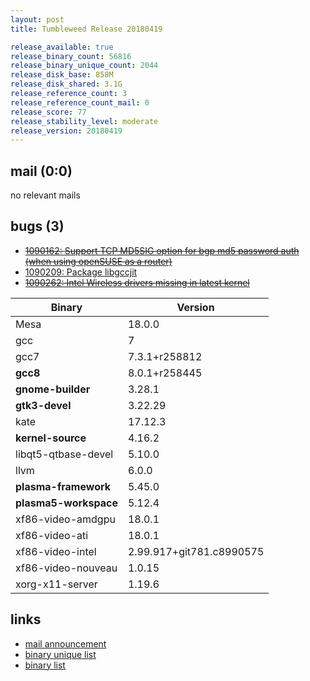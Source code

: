 ```yaml
---
layout: post
title: Tumbleweed Release 20180419

release_available: true
release_binary_count: 56816
release_binary_unique_count: 2044
release_disk_base: 858M
release_disk_shared: 3.1G
release_reference_count: 3
release_reference_count_mail: 0
release_score: 77
release_stability_level: moderate
release_version: 20180419
---
```


## mail (0:0)

no relevant mails

## bugs (3)

<!--more-->

- ~~[1090162: Support TCP MD5SIG option for bgp md5 password auth (when using openSUSE as a router)](https://bugzilla.opensuse.org/show_bug.cgi?id=1090162)~~
- [1090209: Package libgccjit](https://bugzilla.opensuse.org/show_bug.cgi?id=1090209)
- ~~[1090262: Intel Wireless drivers missing in latest kernel](https://bugzilla.opensuse.org/show_bug.cgi?id=1090262)~~

Binary | Version
--- | ---
Mesa | 18.0.0
gcc | 7
gcc7 | 7.3.1+r258812
**gcc8** | 8.0.1+r258445
**gnome-builder** | 3.28.1
**gtk3-devel** | 3.22.29
kate | 17.12.3
**kernel-source** | 4.16.2
libqt5-qtbase-devel | 5.10.0
llvm | 6.0.0
**plasma-framework** | 5.45.0
**plasma5-workspace** | 5.12.4
xf86-video-amdgpu | 18.0.1
xf86-video-ati | 18.0.1
xf86-video-intel | 2.99.917+git781.c8990575
xf86-video-nouveau | 1.0.15
xorg-x11-server | 1.19.6

## links

- [mail announcement](https://lists.opensuse.org/opensuse-factory/2018-04/msg00745.html)
- [binary unique list](http://download.tumbleweed.boombatower.com/20180419/rpm.unique.list)
- [binary list](http://download.tumbleweed.boombatower.com/20180419/rpm.list)

